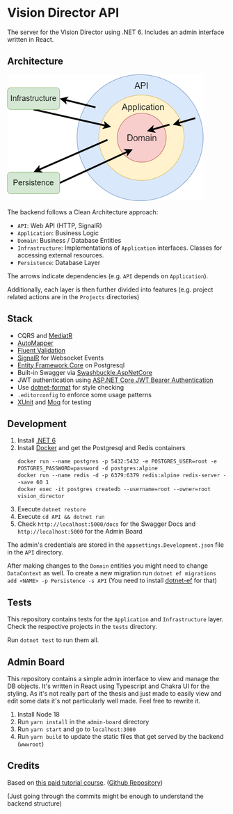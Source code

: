 ﻿# Vision Director API

The server for the Vision Director using .NET 6. Includes an admin interface written in React.

## Architecture

![Architecture Diagram](Architecture.png)

The backend follows a Clean Architecture approach:

- `API`: Web API (HTTP, SignalR)
- `Application`: Business Logic
- `Domain`: Business / Database Entities
- `Infrastructure`: Implementations of `Application` interfaces. Classes for accessing external resources.
- `Persistence`: Database Layer

The arrows indicate dependencies (e.g. `API` depends on `Application`).

Additionally, each layer is then further divided into features (e.g. project related actions are in the `Projects`
directories)

## Stack

- CQRS and [MediatR](https://github.com/jbogard/MediatR)
- [AutoMapper](http://automapper.org)
- [Fluent Validation](https://github.com/JeremySkinner/FluentValidation)
- [SignalR](https://docs.microsoft.com/en-us/aspnet/core/signalr/introduction?view=aspnetcore-6.0) for Websocket Events
- [Entity Framework Core](https://docs.microsoft.com/en-us/ef/) on Postgresql
- Built-in Swagger via [Swashbuckle.AspNetCore](https://github.com/domaindrivendev/Swashbuckle.AspNetCore)
- JWT authentication
  using [ASP.NET Core JWT Bearer Authentication](https://github.com/aspnet/Security/tree/master/src/Microsoft.AspNetCore.Authentication.JwtBearer)
- Use [dotnet-format](https://github.com/dotnet/format) for style checking
- `.editorconfig` to enforce some usage patterns
- [XUnit](https://xunit.net/) and [Moq](https://github.com/moq) for testing

## Development

1. Install [.NET 6](https://dotnet.microsoft.com/en-us/download/dotnet/6.0)
2. Install [Docker](https://www.docker.com/) and get the Postgresql and Redis containers
   ```
   docker run --name postgres -p 5432:5432 -e POSTGRES_USER=root -e POSTGRES_PASSWORD=password -d postgres:alpine
   docker run --name redis -d -p 6379:6379 redis:alpine redis-server --save 60 1
   docker exec -it postgres createdb --username=root --owner=root vision_director
   ```
3. Execute `dotnet restore`
4. Execute `cd API && dotnet run`
5. Check `http://localhost:5000/docs` for the Swagger Docs and `http://localhost:5000` for the Admin Board

The admin's credentials are stored in the `appsettings.Development.json` file in the `API` directory.

After making changes to the `Domain` entities you might need to change `DataContext` as well. To create a new migration
run `dotnet ef migrations add <NAME> -p Persistence -s API` (You need to install [dotnet-ef](https://www.nuget.org/packages/dotnet-ef/) for that)

## Tests

This repository contains tests for the `Application` and `Infrastructure` layer. Check the respective projects in
the `tests` directory.

Run `dotnet test` to run them all.

## Admin Board

This repository contains a simple admin interface to view and manage the DB objects. It's written in React using
Typescript and Chakra UI for the styling. As it's not really part of the thesis and just made to easily view and edit
some data it's not particularly well made. Feel free to rewrite it.

1. Install Node 18
2. Run `yarn install` in the `admin-board` directory
3. Run `yarn start` and go to `localhost:3000`
4. Run `yarn build` to update the static files that get served by the backend (`wwwroot`)

## Credits

Based
on [this paid tutorial course](https://www.udemy.com/course/complete-guide-to-building-an-app-with-net-core-and-react/).
([Github Repository](https://github.com/TryCatchLearn/Reactivities))

(Just going through the commits might be enough to understand the backend structure)
